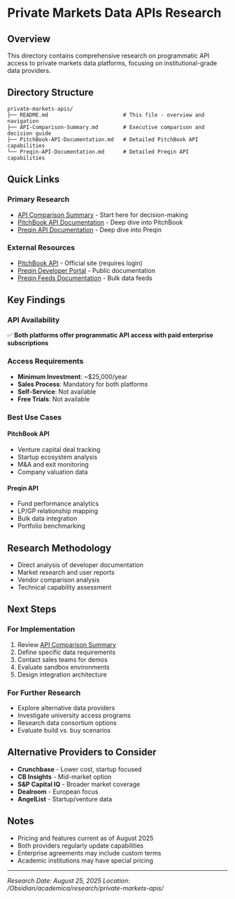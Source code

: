 # Private Markets Data APIs Research

## Overview
This directory contains comprehensive research on programmatic API access to private markets data platforms, focusing on institutional-grade data providers.

## Directory Structure

```
private-markets-apis/
├── README.md                        # This file - overview and navigation
├── API-Comparison-Summary.md        # Executive comparison and decision guide
├── PitchBook-API-Documentation.md   # Detailed PitchBook API capabilities
└── Preqin-API-Documentation.md      # Detailed Preqin API capabilities
```

## Quick Links

### Primary Research
- [API Comparison Summary](API-Comparison-Summary.md) - Start here for decision-making
- [PitchBook API Documentation](PitchBook-API-Documentation.md) - Deep dive into PitchBook
- [Preqin API Documentation](Preqin-API-Documentation.md) - Deep dive into Preqin

### External Resources
- [PitchBook API](https://pitchbook.com/api) - Official site (requires login)
- [Preqin Developer Portal](https://developer.preqin.com/) - Public documentation
- [Preqin Feeds Documentation](https://feeds.preqin.com/docs/) - Bulk data feeds

## Key Findings

### API Availability
✅ **Both platforms offer programmatic API access with paid enterprise subscriptions**

### Access Requirements
- **Minimum Investment**: ~$25,000/year
- **Sales Process**: Mandatory for both platforms
- **Self-Service**: Not available
- **Free Trials**: Not available

### Best Use Cases

#### PitchBook API
- Venture capital deal tracking
- Startup ecosystem analysis
- M&A and exit monitoring
- Company valuation data

#### Preqin API
- Fund performance analytics
- LP/GP relationship mapping
- Bulk data integration
- Portfolio benchmarking

## Research Methodology
- Direct analysis of developer documentation
- Market research and user reports
- Vendor comparison analysis
- Technical capability assessment

## Next Steps

### For Implementation
1. Review [API Comparison Summary](API-Comparison-Summary.md)
2. Define specific data requirements
3. Contact sales teams for demos
4. Evaluate sandbox environments
5. Design integration architecture

### For Further Research
- Explore alternative data providers
- Investigate university access programs
- Research data consortium options
- Evaluate build vs. buy scenarios

## Alternative Providers to Consider
- **Crunchbase** - Lower cost, startup focused
- **CB Insights** - Mid-market option
- **S&P Capital IQ** - Broader market coverage
- **Dealroom** - European focus
- **AngelList** - Startup/venture data

## Notes
- Pricing and features current as of August 2025
- Both providers regularly update capabilities
- Enterprise agreements may include custom terms
- Academic institutions may have special pricing

---
*Research Date: August 25, 2025*
*Location: /Obsidian/academica/research/private-markets-apis/*